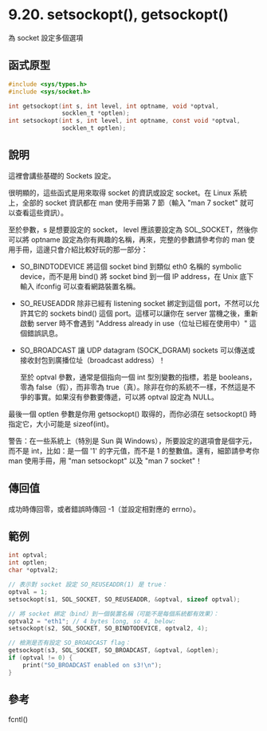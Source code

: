 # 9.20. setsockopt(), getsockopt()

為 socket 設定多個選項

## 函式原型

```c
#include <sys/types.h>
#include <sys/socket.h>

int getsockopt(int s, int level, int optname, void *optval,
               socklen_t *optlen);
int setsockopt(int s, int level, int optname, const void *optval,
               socklen_t optlen);
```

## 說明

這裡會講些基礎的 Sockets 設定。

很明顯的，這些函式是用來取得 socket 的資訊或設定 socket。在 Linux 系統上，全部的 socket 資訊都在 man 使用手冊第 7 節（輸入 "man 7 socket" 就可以查看這些資訊）。

至於參數，s 是想要設定的 socket， level 應該要設定為 SOL\_SOCKET，然後你可以將 optname 設定為你有興趣的名稱，再來，完整的參數請參考你的 man 使用手冊，這邊只會介紹比較好玩的那一部分：

* SO\_BINDTODEVICE    將這個 socket bind 到類似 eth0 名稱的 symbolic device，而不是用 bind() 將 socket bind  到一個 IP address，在 Unix 底下輸入 ifconfig 可以查看網路裝置名稱。
* SO\_REUSEADDR    除非已經有 listening socket 綁定到這個 port，不然可以允許其它的 sockets bind() 這個 port。這樣可以讓你在 server 當機之後，重新啟動 server 時不會遇到 "Address already in use（位址已經在使用中）" 這個錯誤訊息。
*   SO\_BROADCAST    讓 UDP datagram (SOCK\_DGRAM) sockets 可以傳送或接收封包到廣播位址（broadcast address）！

    至於 optval 參數，通常是個指向一個 int 型別變數的指標，若是 booleans，零為 false（假），而非零為 true（真）。除非在你的系統不一樣，不然這是不爭的事實。如果沒有參數要傳遞，可以將 optval 設定為 NULL。

最後一個 optlen 參數是你用 getsockopt() 取得的，而你必須在 setsockopt() 時指定它，大小可能是 sizeof(int)。

警告：在一些系統上（特別是 Sun 與 Windows），所要設定的選項會是個字元，而不是 int，比如：是一個 '1' 的字元值，而不是 1 的整數值。還有，細節請參考你 man 使用手冊，用 "man setsockopt" 以及 "man 7 socket"！

## 傳回值

成功時傳回零，或者錯誤時傳回 -1（並設定相對應的 errno）。

## 範例

```c
int optval;
int optlen;
char *optval2;

// 表示對 socket 設定 SO_REUSEADDR(1) 是 true：
optval = 1;
setsockopt(s1, SOL_SOCKET, SO_REUSEADDR, &optval, sizeof optval);

// 將 socket 綁定（bind）到一個裝置名稱（可能不是每個系統都有效果）：
optval2 = "eth1"; // 4 bytes long, so 4, below:
setsockopt(s2, SOL_SOCKET, SO_BINDTODEVICE, optval2, 4);

// 檢測是否有設定 SO_BROADCAST flag：
getsockopt(s3, SOL_SOCKET, SO_BROADCAST, &optval, &optlen);
if (optval != 0) {
    print("SO_BROADCAST enabled on s3!\n");
}
```

## 參考

fcntl()

